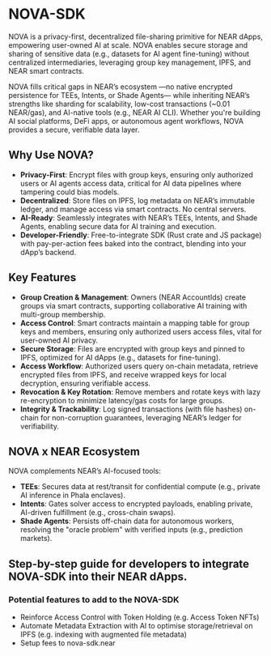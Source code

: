 # NOVA-SDK

NOVA is a privacy-first, decentralized file-sharing primitive for NEAR dApps, empowering user-owned AI at scale. NOVA enables secure storage and sharing of sensitive data (e.g., datasets for AI agent fine-tuning) without centralized intermediaries, leveraging group key management, IPFS, and NEAR smart contracts.

NOVA fills critical gaps in NEAR’s ecosystem —no native encrypted persistence for TEEs, Intents, or Shade Agents— while inheriting NEAR’s strengths like sharding for scalability, low-cost transactions (~0.01 NEAR/gas), and AI-native tools (e.g., NEAR AI CLI). Whether you're building AI social platforms, DeFi apps, or autonomous agent workflows, NOVA provides a secure, verifiable data layer.

## Why Use NOVA?

- **Privacy-First**: Encrypt files with group keys, ensuring only authorized users or AI agents access data, critical for AI data pipelines where tampering could bias models.
- **Decentralized**: Store files on IPFS, log metadata on NEAR’s immutable ledger, and manage access via smart contracts. No central servers.
- **AI-Ready**: Seamlessly integrates with NEAR’s TEEs, Intents, and Shade Agents, enabling secure data for AI training and execution.
- **Developer-Friendly**: Free-to-integrate SDK (Rust crate and JS package) with pay-per-action fees baked into the contract, blending into your dApp’s backend.

## Key Features

- **Group Creation & Management**: Owners (NEAR AccountIds) create groups via smart contracts, supporting collaborative AI training with multi-group membership.
- **Access Control**: Smart contracts maintain a mapping table for group keys and members, ensuring only authorized users access files, vital for user-owned AI privacy.
- **Secure Storage**: Files are encrypted with group keys and pinned to IPFS, optimized for AI dApps (e.g., datasets for fine-tuning).
- **Access Workflow**: Authorized users query on-chain metadata, retrieve encrypted files from IPFS, and receive wrapped keys for local decryption, ensuring verifiable access.
- **Revocation & Key Rotation**: Remove members and rotate keys with lazy re-encryption to minimize latency/gas costs for large groups.
- **Integrity & Trackability**: Log signed transactions (with file hashes) on-chain for non-corruption guarantees, leveraging NEAR’s ledger for verifiability.

## NOVA x NEAR Ecosystem

NOVA complements NEAR’s AI-focused tools:
- **TEEs**: Secures data at rest/transit for confidential compute (e.g., private AI inference in Phala enclaves).
- **Intents**: Gates solver access to encrypted payloads, enabling private, AI-driven fulfillment (e.g., cross-chain swaps).
- **Shade Agents**: Persists off-chain data for autonomous workers, resolving the "oracle problem" with verified inputs (e.g., prediction markets).

## Step-by-step guide for developers to integrate NOVA-SDK into their NEAR dApps.

### Potential features to add to the NOVA-SDK
- Reinforce Access Control with Token Holding (e.g. Access Token NFTs)
- Automate Metadata Extraction with AI to optimise storage/retrieval on IPFS (e.g. indexing with augmented file metadata)
- Setup fees to nova-sdk.near
